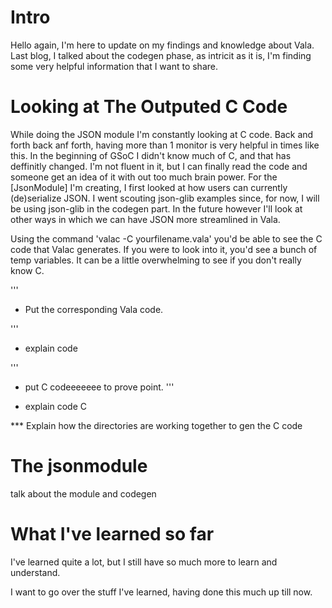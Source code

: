 # Intro
Hello again, I'm here to update on my findings and knowledge about Vala. Last blog, I talked about the codegen phase, as intricit as it is, I'm finding some very helpful information that I want to share.

# Looking at The Outputed C Code
While doing the JSON module I'm constantly looking at C code. Back and forth back anf forth, having more than 1 monitor is very helpful in times like this. In the beginning of GSoC I didn't know much of C, and that has deffinitly changed. I'm not fluent in it, but I can finally read the code and someone get an idea of it with out too much brain power. For the [JsonModule] I'm creating, I first looked at how users can currently (de)serialize JSON. I went scouting json-glib examples since, for now, I will be using json-glib in the codegen part. In the future however I'll look at other ways in which we can have JSON more streamlined in Vala.

Using the command 'valac -C yourfilename.vala' you'd be able to see the C code that Valac generates. If you were to look into it, you'd see a bunch of temp variables. It can be a little overwhelming to see if you don't really know C. 


'''
* Put the corresponding Vala code.

'''
* explain code

''' 
* put C codeeeeeee to prove point. 
'''

* explain code C

*** Explain how the directories are working together to gen the C code

# The jsonmodule
talk about the module and codegen



# What I've learned so far
I've learned quite a lot, but I still have so much more to learn and understand.

I want to go over the stuff I've learned, having done this much up till now.

